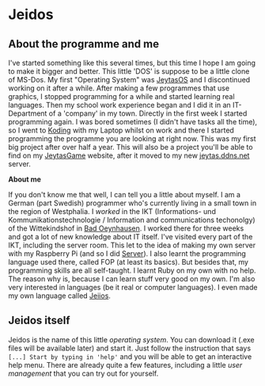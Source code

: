 # Jeidos

## About the programme and me

I've started something like this several times, but this time I hope I am going to make it bigger and better.
This little 'DOS' is suppose to be a little clone of MS-Dos. My first "Operating System" was [JeytasOS](http://jeytas.github.io/JeytasOS/) and I discontinued working on it after a while.
After making a few programmes that use graphics, I stopped programming for a while and started learning real languages. 
Then my school work experience began and I did it in an IT-Department of a 'company' in my town. Directly in the first week I started programming again.
I was bored sometimes (I didn't have tasks all the time), so I went to [Koding](http://koding.com) with my Laptop whilst on work and there I started programming the programme you are looking at right now.
This was my first big project after over half a year. This will also be a project you'll be able to find on my [JeytasGame](http://jeytasgame.de.vc) website, after it moved to my new [jeytas.ddns.net](http://jeytas.ddns.net) server.

**About me**

If you don't know me that well, I can tell you a little about myself. I am a German (part Swedish) programmer who's currently living in a small town in the region of Westphalia. I *worked* in the IKT (Informations- und Kommunikationstechnologie / Information and communications techonolgy) of the Wittekindshof in [Bad Oeynhausen](http://en.wikipedia.org/wiki/Bad_Oeynhausen). I worked there for three weeks and got a lot of new knowledge about IT itself. I've visited every part of the IKT, including the server room. This let to the idea of making my own server with my Raspberry Pi (and so I did [Server](http://jeytas.ddns.net)). I also learnt the programming language used there, called FOP (at least its basics). But besides that, my programming skills are all self-taught. I learnt Ruby on my own with no help. The reason why is, because I can learn stuff very good on my own. I'm also very interested in languages (be it real or computer languages). I even made my own language called [Jeiios](http://jeytas.ddns.net/jeiios).

## Jeidos itself
Jeidos is the name of this little *operating system*. You can download it (.exe files will be available later) and start it. Just follow the instruction that says `[...] Start by typing in 'help'` and you will be able to get an interactive help menu.
There are already quite a few features, including a little *user management* that you can try out for yourself.
